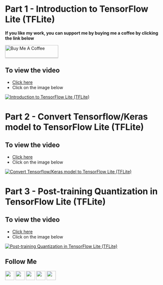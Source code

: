 # Part 1 - Introduction to TensorFlow Lite (TFLite)

**If you like my work, you can support me by buying me a coffee by clicking the link below**

<a href="https://www.buymeacoffee.com/bhattbhavesh91" target="_blank"><img src="https://www.buymeacoffee.com/assets/img/custom_images/orange_img.png" alt="Buy Me A Coffee" style="height: 41px !important;width: 174px !important;box-shadow: 0px 3px 2px 0px rgba(190, 190, 190, 0.5) !important;-webkit-box-shadow: 0px 3px 2px 0px rgba(190, 190, 190, 0.5) !important;" ></a>

## To view the video
* [Click here](https://youtu.be/x7E7rfO1tcc)
* Click on the image below

[![Introduction to TensorFlow Lite (TFLite)](http://img.youtube.com/vi/x7E7rfO1tcc/0.jpg)](http://www.youtube.com/watch?v=x7E7rfO1tcc)

# Part 2 - Convert Tensorflow/Keras model to TensorFlow Lite (TFLite)
## To view the video
* [Click here](https://youtu.be/bKLL0tAj3GE)
* Click on the image below

[![Convert Tensorflow/Keras model to TensorFlow Lite (TFLite)](http://img.youtube.com/vi/bKLL0tAj3GE/0.jpg)](http://www.youtube.com/watch?v=bKLL0tAj3GE)


# Part 3 - Post-training Quantization in TensorFlow Lite (TFLite)
## To view the video
* [Click here](https://youtu.be/IuyTC-_otGw)
* Click on the image below

[![Post-training Quantization in TensorFlow Lite (TFLite)](http://img.youtube.com/vi/IuyTC-_otGw/0.jpg)](http://www.youtube.com/watch?v=IuyTC-_otGw)


## Follow Me
<a href="https://twitter.com/_bhaveshbhatt" target="_blank"><img class="ai-subscribed-social-icon" src="https://bhattbhavesh91.github.io/assets/images/tw.png" width="30"></a>
<a href="https://www.youtube.com/bhaveshbhatt8791/" target="_blank"><img class="ai-subscribed-social-icon" src="https://bhattbhavesh91.github.io/assets/images/ytb.png" width="30"></a>
<a href="https://www.youtube.com/PythonTricks/" target="_blank"><img class="ai-subscribed-social-icon" src="https://bhattbhavesh91.github.io/assets/images/python_logo.png" width="30"></a>
<a href="https://github.com/bhattbhavesh91" target="_blank"><img class="ai-subscribed-social-icon" src="https://bhattbhavesh91.github.io/assets/images/gthb.png" width="30"></a>
<a href="https://www.linkedin.com/in/bhattbhavesh91/" target="_blank"><img class="ai-subscribed-social-icon" src="https://bhattbhavesh91.github.io/assets/images/lnkdn.png" width="30"></a>
